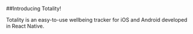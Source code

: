 ##Introducing Totality!

Totality is an easy-to-use wellbeing tracker for iOS and Android developed in React Native.